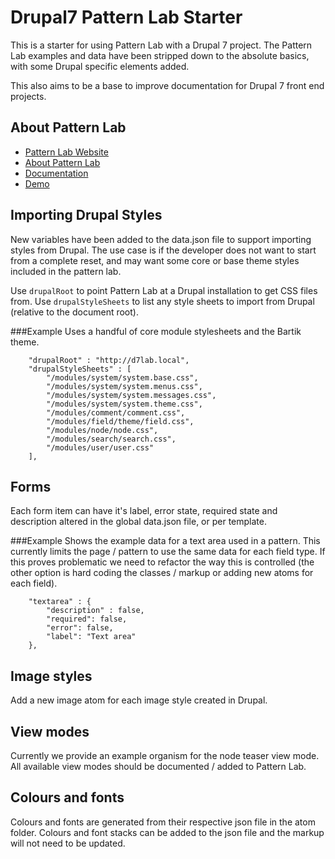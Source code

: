 # Drupal7 Pattern Lab Starter
This is a starter for using Pattern Lab with a Drupal 7 project. The Pattern Lab examples and data have been stripped 
down to the absolute basics, with some Drupal specific elements added.

This also aims to be a base to improve documentation for Drupal 7 front end projects.

## About Pattern     Lab
- [Pattern Lab Website](http://patternlab.io/)
- [About Pattern Lab](http://patternlab.io/about.html)
- [Documentation](http://patternlab.io/docs/index.html)
- [Demo](http://demo.patternlab.io/)

## Importing Drupal Styles
New variables have been added to the data.json file to support importing styles from Drupal. The use case is if the 
developer does not want to start from a complete reset, and may want some core or base theme styles included in the 
pattern lab.

Use `drupalRoot` to point Pattern Lab at a Drupal installation to get CSS files from.
Use `drupalStyleSheets` to list any style sheets to import from Drupal (relative to the document root).

###Example
Uses a handful of core module stylesheets and the Bartik theme.

```
    "drupalRoot" : "http://d7lab.local",
    "drupalStyleSheets" : [
        "/modules/system/system.base.css",
        "/modules/system/system.menus.css",
        "/modules/system/system.messages.css",
        "/modules/system/system.theme.css",
        "/modules/comment/comment.css",
        "/modules/field/theme/field.css",
        "/modules/node/node.css",
        "/modules/search/search.css",
        "/modules/user/user.css"
    ],
```

## Forms
Each form item can have it's label, error state, required state and description altered in the global data.json file, or 
per template.

###Example
Shows the example data for a text area used in a pattern. This currently limits the page / pattern to use the same data 
for each field type. If this proves problematic we need to refactor the way this is controlled (the other option is hard
coding the classes / markup or adding new atoms for each field).

```
    "textarea" : {
        "description" : false,
        "required": false,
        "error": false,
        "label": "Text area"
    },
```

## Image styles
Add a new image atom for each image style created in Drupal.

## View modes
Currently we provide an example organism for the node teaser view mode. All available view modes should be documented / 
added to Pattern Lab.

## Colours and fonts
Colours and fonts are generated from their respective json file in the atom folder. Colours and font stacks can be added
to the json file and the markup will not need to be updated.
